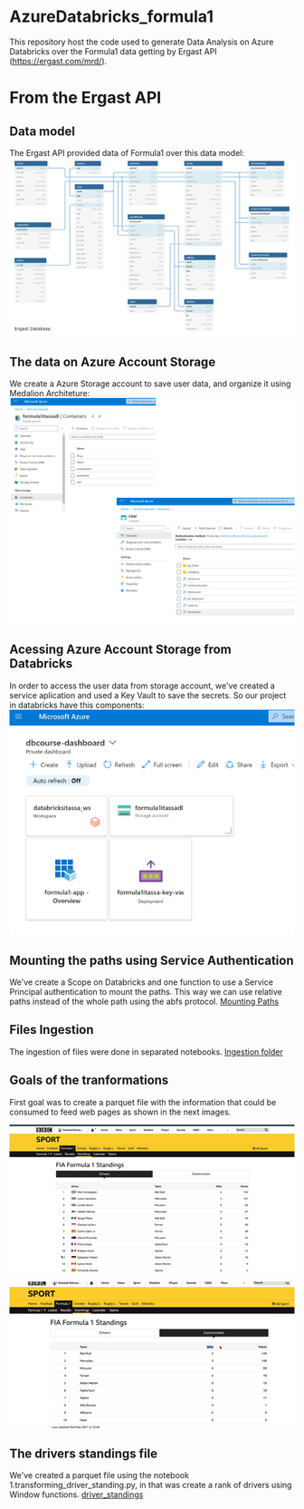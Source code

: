# AzureDatabricks_formula1
This repository host the code used to generate Data Analysis on Azure Databricks over the Formula1 data getting by Ergast API (https://ergast.com/mrd/).

# From the Ergast API
## Data model
The Ergast API provided data of Formula1 over this data model:
![Ergast Database Model](utilities/ergast_db.png)

## The data on Azure Account Storage 
We create a Azure Storage account to save user data, and organize it using Medalion Architeture:
![Data in Azure Data Lake](utilities/data_azureDatalake.png)

## Acessing Azure Account Storage from Databricks
In order to access the user data from storage account, we've created a service aplication and used a Key Vault to save the secrets. So our project in databricks have this components:
![Component architetura on Azure](utilities/project_architeture.png)

## Mounting the paths using Service Authentication
We've create a Scope on Databricks and one function to use a Service Principal authentication to mount the paths. This way we can use relative paths instead of the whole path using the abfs protocol.
[Mounting Paths](environment)

## Files Ingestion
The ingestion of files were done in separated notebooks. 
[Ingestion folder](ingestion)

## Goals of the tranformations
First goal was to create a parquet file with the information that could be consumed to feed web pages as shown in the next images.

![Drivers Standings](utilities/drivers_standings.png)

![Constructors Standings](utilities/constructors_standings.png)

## The drivers standings file
We've created a parquet file using the notebook 1.transforming_driver_standing.py, in that was create a rank of drivers using Window functions. [driver_standings](transformation)

